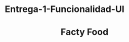 #                                                   Entrega-1-Funcionalidad-UI


#                                                  <center>Facty Food</center>

